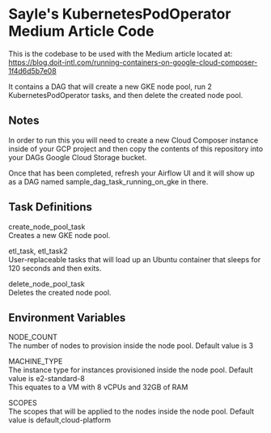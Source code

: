 # Sayle's KubernetesPodOperator Medium Article Code

This is the codebase to be used with the Medium article located at: https://blog.doit-intl.com/running-containers-on-google-cloud-composer-1f4d6d5b7e08

It contains a DAG that will create a new GKE node pool, run 2 KubernetesPodOperator tasks, and then delete the created node pool.

## Notes
In order to run this you will need to create a new Cloud Composer instance inside of your GCP project and then copy the contents of this repository into your DAGs Google Cloud Storage bucket.

Once that has been completed, refresh your Airflow UI and it will show up as a DAG named sample_dag_task_running_on_gke in there.

## Task Definitions
create_node_pool_task<br />
Creates a new GKE node pool.

etl_task, etl_task2<br />
User-replaceable tasks that will load up an Ubuntu container that sleeps for 120 seconds and then exits.

delete_node_pool_task<br />
Deletes the created node pool.

## Environment Variables
NODE_COUNT<br />
The number of nodes to provision inside the node pool. Default value is 3

MACHINE_TYPE<br />
The instance type for instances provisioned inside the node pool. Default value is e2-standard-8<br />
This equates to a VM with 8 vCPUs and 32GB of RAM

SCOPES<br />
The scopes that will be applied to the nodes inside the node pool. Default value is default,cloud-platform
